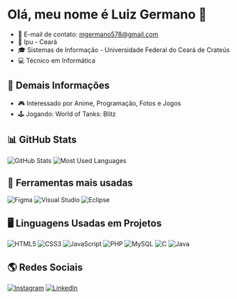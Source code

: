 # Olá, meu nome é Luiz Germano 👋

- 📧 E-mail de contato: mgermano578@gmail.com
-  📍 Ipu - Ceará
- 🎓 Sistemas de Informação - Universidade Federal do Ceará de Crateús
- 💻 Técnico em Informática

## 📌 Demais Informações
- 🎮 Interessado por Anime, Programação, Fotos e Jogos
- 🕹️ Jogando: World of Tanks: Blitz

## 📊 GitHub Stats

![GitHub Stats](https://github-readme-stats.vercel.app/api?username=Luumano&show_icons=true&theme=dark)
![Most Used Languages](https://github-readme-stats.vercel.app/api/top-langs/?username=Luumano&layout=compact&theme=dark)

## 🔧 Ferramentas mais usadas
![Figma](https://img.shields.io/badge/-Figma-E34F26?style=flat&logo=figma&logoColor=white)
![Visual Studio](https://img.shields.io/badge/-Visual%20Studio-5C2D91?style=flat&logo=visual-studio)
![Eclipse](https://img.shields.io/badge/-Eclipse-2C2255?style=flat&logo=eclipse)

## 🖥️ Linguagens Usadas em Projetos
![HTML5](https://img.shields.io/badge/-HTML5-E34F26?style=flat&logo=html5&logoColor=white)
![CSS3](https://img.shields.io/badge/-CSS3-1572B6?style=flat&logo=css3)
![JavaScript](https://img.shields.io/badge/-JavaScript-F7DF1E?style=flat&logo=javascript)
![PHP](https://img.shields.io/badge/-PHP-777BB4?style=flat&logo=php)
![MySQL](https://img.shields.io/badge/-MySQL-4479A1?style=flat&logo=mysql)
![C](https://img.shields.io/badge/-C-A8B9CC?style=flat&logo=c)
![Java](https://img.shields.io/badge/-Java-007396?style=flat&logo=java)

## 🌎 Redes Sociais
[![Instagram](https://img.shields.io/badge/Instagram-%23E4405F.svg?style=flat&logo=instagram&logoColor=white)](https://www.instagram.com/lumano14/)
[![LinkedIn](https://img.shields.io/badge/LinkedIn-%230A66C2.svg?style=flat&logo=linkedin&logoColor=white)](https://www.linkedin.com/in/luiz-germano/)
